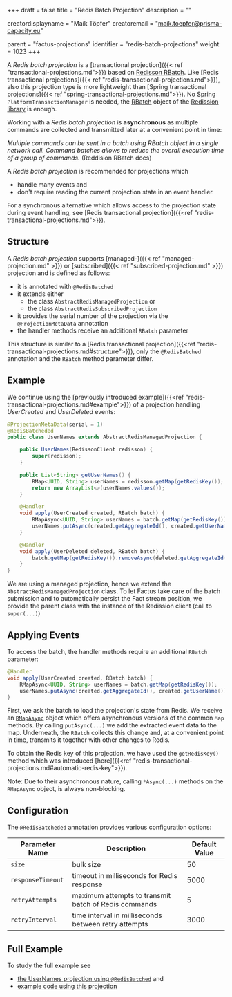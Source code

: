 +++
draft = false
title = "Redis Batch Projection"
description = ""

creatordisplayname = "Maik Töpfer"
creatoremail = "maik.toepfer@prisma-capacity.eu"

parent = "factus-projections"
identifier = "redis-batch-projections"
weight = 1023
+++

A *Redis batch projection* is a [transactional projection]({{< ref "transactional-projections.md">}}) 
based on [Redisson RBatch](https://www.javadoc.io/doc/org.redisson/redisson/latest/org/redisson/api/RBatch.html). 
Like [Redis transactional projections]({{< ref "redis-transactional-projections.md">}}), also this projection type 
is more lightweight than [Spring transactional projections]({{< ref "spring-transactional-projections.md">}}). 
No Spring `PlatformTransactionManager` is needed, 
the [RBatch](https://www.javadoc.io/doc/org.redisson/redisson/latest/org/redisson/api/RBatch.html) object of 
the [Redission library](https://github.com/redisson/redisson) is enough.  

Working with a *Redis batch projection* is **asynchronous** as multiple commands are collected and 
transmitted later at a convenient point in time:
    
*Multiple commands can be sent in a batch using RBatch object in a single network call. 
Command batches allows to reduce the overall execution time of a group of commands.* (Reddision RBatch docs) 

A *Redis batch projection* is recommended for projections which
- handle many events and
- don't require reading the current projection state in an event handler. 

For a synchronous alternative which allows access to the projection state during event handling, 
see [Redis transactional projection]({{<ref "redis-transactional-projections.md">}}).

Structure
---------

A *Redis batch projection* supports [managed-]({{< ref "managed-projection.md" >}}) 
or [subscribed]({{< ref "subscribed-projection.md" >}}) projection and is defined as follows:

- it is annotated with `@RedisBatched`
- it extends either
    - the class `AbstractRedisManagedProjection` or
    - the class `AbstractRedisSubscribedProjection`
- it provides the serial number of the projection via the `@ProjectionMetaData` annotation
- the handler methods receive an additional `RBatch` parameter

This structure is similar to a [Redis transactional projection]({{<ref "redis-transactional-projections.md#structure">}}), 
only the `@RedisBatched` annotation and the `RBatch` method parameter differ.  


Example
-------

We continue using the [previously introduced example]({{<ref "redis-transactional-projections.md#example">}}) of a projection handling 
*UserCreated* and *UserDeleted* events:

```java
@ProjectionMetaData(serial = 1)
@RedisBatcheded
public class UserNames extends AbstractRedisManagedProjection {

    public UserNames(RedissonClient redisson) {
        super(redisson);
    }

    public List<String> getUserNames() {
        RMap<UUID, String> userNames = redisson.getMap(getRedisKey());
        return new ArrayList<>(userNames.values());
    }

    @Handler
    void apply(UserCreated created, RBatch batch) {
        RMapAsync<UUID, String> userNames = batch.getMap(getRedisKey());
        userNames.putAsync(created.getAggregateId(), created.getUserName());
    }

    @Handler
    void apply(UserDeleted deleted, RBatch batch) {
        batch.getMap(getRedisKey()).removeAsync(deleted.getAggregateId());
    }
}
```

We are using a managed projection, hence we extend the `AbstractRedisManagedProjection` class.
To let Factus take care of the batch submission and to automatically persist the Fact stream position, 
we provide the parent class with the instance of the Redission client (call to `super(...)`)


Applying Events
---------------

To access the batch, the handler methods require an additional `RBatch` parameter:

```java
@Handler
void apply(UserCreated created, RBatch batch) {
    RMapAsync<UUID, String> userNames = batch.getMap(getRedisKey());
    userNames.putAsync(created.getAggregateId(), created.getUserName());
}
```
First, we ask the batch to load the projection's state from Redis. We receive 
an [`RMapAsync`](https://www.javadoc.io/doc/org.redisson/redisson/latest/org/redisson/api/RMapAsync.html) object 
which offers asynchronous versions of the common `Map` methods.
By calling `putAsync(...)` we add the extracted event data to the map. Underneath, the `RBatch` collects this change and, 
at a convenient point in time, transmits it together with other changes to Redis.

To obtain the Redis key of this projection, we have used the `getRedisKey()` method 
which was introduced [here]({{<ref "redis-transactional-projections.md#automatic-redis-key">}}).

Note: Due to their asynchronous nature, calling `*Async(...)` methods on the `RMapAsync` object, is always non-blocking.    


Configuration
-------------

The `@RedisBatcheded` annotation provides various configuration options:

| Parameter Name         |  Description                                         | Default Value  |
|------------------------|------------------------------------------------------|----------------|
| `size`                 |  bulk size                                           |   50           |
| `responseTimeout`      | timeout in milliseconds for Redis response           |   5000         |
| `retryAttempts`        | maximum attempts to transmit batch of Redis commands |   5            |
| `retryInterval`        | time interval in milliseconds between retry attempts |   3000         |


Full Example
------------
To study the full example see
- [the UserNames projection using `@RedisBatched`](https://github.com/factcast/factcast/blob/master/factcast-itests/factcast-itests-factus/src/test/java/org/factcast/itests/factus/proj/RedisBatchedProjectionExample.java) and
- [example code using this projection](https://github.com/factcast/factcast/blob/master/factcast-itests/factcast-itests-factus/src/test/java/org/factcast/itests/factus/RedisBatchedProjectionExampleITest.java)    

